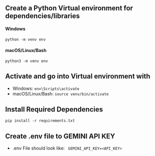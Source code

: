 ## Create a Python Virtual environment for dependencies/libraries

#### Windows
```python -m venv env```

#### macOS/Linux/Bash 

```python3 -m venv env```

## Activate and go into Virtual environment with 
- Windows: ```env\Scripts\activate```
- macOS/Linux/Bash: ```source venv/bin/activate```

## Install Required Dependencies
``` pip install -r requirements.txt ```

## Create .env file to GEMINI API KEY
- .env File should look like: 
``` GEMINI_API_KEY=<API_KEY>```